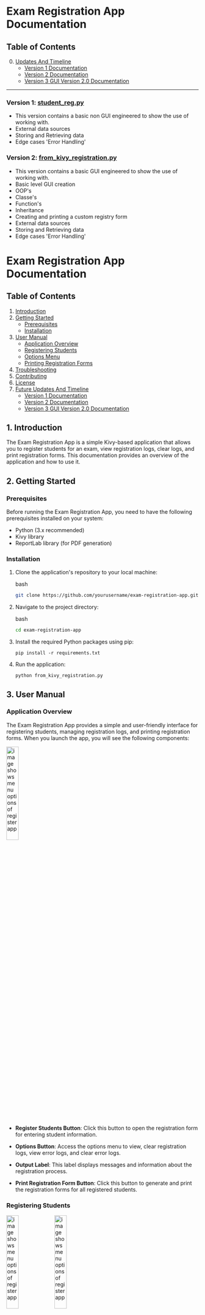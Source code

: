 Exam Registration App Documentation
===================================

Table of Contents
-----------------

0.  [Updates And Timeline](#future-updates-and-timeline)
    *   [Version 1 Documentation](#version-1)
    *   [Version 2 Documentation](#version-2)
    *   [Version 3 GUI Version 2.0 Documentation](#version-3)

----------------------------------
### Version 1:  [student_reg.py](https://github.com/stevehud23/student_reg/blob/main/student_reg.py)
*   This version contains a basic non GUI engineered to show the use of working with.
*   External data sources
*   Storing and Retrieving data
*   Edge cases 'Error Handling'
 <a name="version-1"></a>

### Version 2:  [from_kivy_registration.py](https://github.com/stevehud23/student_reg/blob/main/registration/from_kivy_registration.py)
*   This version contains a basic GUI engineered to show the use of working with.
*   Basic level GUI creation
*   OOP's
*   Classe's
*   Function's
*   Inheritance
*   Creating and printing a custom registry form
*   External data sources
*   Storing and Retrieving data
*   Edge cases 'Error Handling'
  
Exam Registration App Documentation
===================================

Table of Contents
-----------------

1.  [Introduction](#introduction-1)
2.  [Getting Started](#getting-started-1)
    *   [Prerequisites](#prerequisites-1)
    *   [Installation](#installation-1)
3.  [User Manual](#user-manual-1)
    *   [Application Overview](#application-overview-1)
    *   [Registering Students](#registering-students-1)
    *   [Options Menu](#options-menu-1)
    *   [Printing Registration Forms](#printing-registration-forms-1)
4.  [Troubleshooting](#troubleshooting-1)
5.  [Contributing](#contributing-1)
6.  [License](#license-1)
7.  [Future Updates And Timeline](#future-updates-and-timeline)
    *   [Version 1 Documentation](#version-1)
    *   [Version 2 Documentation](#version-2)
    *   [Version 3 GUI Version 2.0 Documentation](#version-3)

1\. Introduction <a name="introduction-1"></a>
--------------------------------------------

The Exam Registration App is a simple Kivy-based application that allows you to register students for an exam, view registration logs, clear logs, and print registration forms. This documentation provides an overview of the application and how to use it.

2\. Getting Started <a name="getting-started-1"></a>
--------------------------------------------------

### Prerequisites <a name="prerequisites-1"></a>

Before running the Exam Registration App, you need to have the following prerequisites installed on your system:

*   Python (3.x recommended)
*   Kivy library
*   ReportLab library (for PDF generation)

### Installation <a name="installation-1"></a>

1.  Clone the application's repository to your local machine:
    
    bash
    
    ```bash
    git clone https://github.com/yourusername/exam-registration-app.git
    ```
    
2.  Navigate to the project directory:
    
    bash
    
    ```bash
    cd exam-registration-app
    ```
    
3.  Install the required Python packages using pip:
    
    `pip install -r requirements.txt`
    
4.  Run the application:
    
    `python from_kivy_registration.py`
    

3\. User Manual <a name="user-manual-1"></a>
------------------------------------------

### Application Overview <a name="application-overview-1"></a>

The Exam Registration App provides a simple and user-friendly interface for registering students, managing registration logs, and printing registration forms. When you launch the app, you will see the following components:

<img src="https://github.com/stevehud23/student_reg/blob/main/ex_reg1.png " alt="image shows menu options of register app" style="width: 25%; height: auto;">

*   **Register Students Button**: Click this button to open the registration form for entering student information.
    
*   **Options Button**: Access the options menu to view, clear registration logs, view error logs, and clear error logs.         
    
*   **Output Label**: This label displays messages and information about the registration process.
    
*   **Print Registration Form Button**: Click this button to generate and print the registration forms for all registered students.
    

### Registering Students <a name="registering-students-1"></a>

<img src="https://github.com/stevehud23/student_reg/blob/main/ex_reg2.png " alt="image shows menu options of register app" style="width: 25%; height: auto;"><img src="https://github.com/stevehud23/student_reg/blob/main/ex_reg3.png " alt="image shows menu options of register app" style="width: 25%; height: auto;">

1.  Click the "Register Students" button to open the registration form.
    
2.  In the registration form popup:
    
    *   Enter the student's name in the "Enter student name" field.
    *   Enter the student's ID in the "Enter student number" field only.
    *   Click the "Submit" button to register the student.
3.  If the student's information is successfully registered, you will see a confirmation message in the "Output Label."
    
4.  If there is an error or if the student is already registered, appropriate messages will be displayed in the "Output Label."
    

### Options Menu <a name="options-menu-1"></a>

<img src="https://github.com/stevehud23/student_reg/blob/main/ex_reg4.png " alt="image shows menu options of register app" style="width: 25%; height: auto;">

Click the "Options" button to access the options menu, which provides the following features:

*   **View Registration Log**: Opens a popup displaying the registration log. You can scroll through the log to view registered students.<img src="https://github.com/stevehud23/student_reg/blob/main/ex_reg5.png " alt="image shows menu options of register app" style="width: 25%; height: auto;">
    
*   **Clear Registration Log**: Clears the registration log, removing all previously registered students.
    
*   **View Error Log**: Opens a popup displaying the error log. You can scroll through the log to view any error messages. <img src="https://github.com/stevehud23/student_reg/blob/main/ex_reg6.png " alt="image shows menu options of register app" style="width: 25%; height: auto;">
    
*   **Clear Error Log**: Clears the error log, removing all previous error messages.
    

### Printing Registration Forms <a name="printing-registration-forms-1"></a>

<img src="https://github.com/stevehud23/student_reg/blob/main/ex_reg7.png " alt="image shows menu options of register app" style="width: 25%; height: auto;">

1.  Click the "Print Registration Form" button to generate and print registration forms for all registered students.
    
2.  A PDF registration form will be generated, and the default PDF viewer on your system will open, allowing you to print the forms.
    

4\. Troubleshooting <a name="troubleshooting-1"></a>
--------------------------------------------------

If you encounter any issues or errors while using the Exam Registration App, please check the following:

*   Ensure that you have the required prerequisites (Python, Kivy, and ReportLab) installed correctly.
    
*   Check the "Options" menu to view error logs for detailed error messages.
    
*   If you encounter any unexpected behavior or issues, please report them to the application's GitHub repository for assistance.
    

5\. Contributing <a name="contributing-1"></a>
--------------------------------------------

Contributions to the Exam Registration App are welcome! If you have ideas for new features or improvements, feel free to open an issue or submit a pull request on the GitHub repository.

6\. License <a name="license-1"></a>
----------------------------------

The Exam Registration App is open-source and released under the [MIT License](LICENSE). You are free to use, modify, and distribute the application as per the terms of the license.

Thank you for using the Exam Registration App!


 <a name="version-3"></a>

 ### GUI version 2.0:  [student_reg_GUI_V2.py](https://github.com/stevehud23/student_reg/blob/main/Student_reg_GUI_V2/student_reg_GUI_V2.py)
*   This version contains an updated GUI engineered for better functionalty.
*   Basic level GUI creation
*   OOP's
*   Classe's
*   Function's
*   Inheritance
*   Creating and printing a custom registry form
*   External data sources
*   Storing and Retrieving data
*   Edge cases 'Error Handling'

Exam Registration App Documentation
===================================

Table of Contents
-----------------

1.  [Introduction](#introduction)
2.  [Getting Started](#getting-started)
    *   [Prerequisites](#prerequisites)
    *   [Installation](#installation)
3.  [User Manual](#user-manual)
    *   [Application Overview](#application-overview)
    *   [Registering Students](#registering-students)
    *   [Options Menu](#options-menu)
    *   [Printing Registration Forms](#printing-registration-forms)
4.  [Troubleshooting](#troubleshooting)
5.  [Contributing](#contributing)
6.  [License](#license)
7.  [Future Updates And Timeline](#future-updates-and-timeline)
    *   [Version 1 Documentation](#version-1)
    *   [Version 2 Documentation](#version-2)
    *   [Version 3 GUI Version 2.0 Documentation](#version-3)

1\. Introduction <a name="introduction"></a>
--------------------------------------------

The Exam Registration App is a simple Kivy-based application that allows you to register students for an exam, view registration logs, clear logs, and print registration forms. This documentation provides an overview of the application and how to use it.

2\. Getting Started <a name="getting-started"></a>
--------------------------------------------------

### Prerequisites <a name="prerequisites"></a>

Before running the Exam Registration App, you need to have the following prerequisites installed on your system:

*   Python (3.x recommended)
*   Kivy library
*   ReportLab library (for PDF generation)

### Installation <a name="installation"></a>

1.  Clone the application's repository to your local machine:
    
    bash
    
    ```bash
    git clone https://github.com/yourusername/exam-registration-app.git
    ```
    
2.  Navigate to the project directory:
    
    bash
    
    ```bash
    cd exam-registration-app
    ```
    
3.  Install the required Python packages using pip:
    
    `pip install -r requirements.txt`
    
4.  Run the application:
    
    `python from_kivy_registration.py`
    

3\. User Manual <a name="user-manual"></a>
------------------------------------------

### Application Overview <a name="application-overview"></a>

The Exam Registration App provides a simple and user-friendly interface for registering students, managing registration logs, and printing registration forms. When you launch the app, you will see the following components:

<img src="https://github.com/stevehud23/student_reg/blob/main/ex_reg1.png " alt="image shows menu options of register app" style="width: 25%; height: auto;">

*   **Register Students Button**: Click this button to open the registration form for entering student information.
    
*   **Options Button**: Access the options menu to view, clear registration logs, view error logs, and clear error logs.         
    
*   **Output Label**: This label displays messages and information about the registration process.
    
*   **Print Registration Form Button**: Click this button to generate and print the registration forms for all registered students.
    

### Registering Students <a name="registering-students"></a>

<img src="https://github.com/stevehud23/student_reg/blob/main/ex_reg2.png " alt="image shows menu options of register app" style="width: 25%; height: auto;"><img src="https://github.com/stevehud23/student_reg/blob/main/ex_reg3.png " alt="image shows menu options of register app" style="width: 25%; height: auto;">

1.  Click the "Register Students" button to open the registration form.
    
2.  In the registration form popup:
    
    *   Enter the student's name in the "Enter student name" field.
    *   In this version the student ID auto generates the student ID's, making this app a bit more realistic.
    *   Click the "Submit" button to register the student.
3.  If the student's information is successfully registered, you will see a confirmation message in the "Output Label."
    
4.  If there is an error or if the student is already registered, appropriate messages will be displayed in the "Output Label."
    

### Options Menu <a name="options-menu"></a>

<img src="https://github.com/stevehud23/student_reg/blob/main/ex_reg4.png " alt="image shows menu options of register app" style="width: 25%; height: auto;">

Click the "Options" button to access the options menu, which provides the following features:

*   **View Registration Log**: Opens a popup displaying the registration log. You can scroll through the log to view registered students.<img src="https://github.com/stevehud23/student_reg/blob/main/ex_reg5.png " alt="image shows menu options of register app" style="width: 25%; height: auto;">
    
*   **Clear Registration Log**: Clears the registration log, removing all previously registered students.
    
*   **View Error Log**: Opens a popup displaying the error log. You can scroll through the log to view any error messages. <img src="https://github.com/stevehud23/student_reg/blob/main/ex_reg6.png " alt="image shows menu options of register app" style="width: 25%; height: auto;">
    
*   **Clear Error Log**: Clears the error log, removing all previous error messages.
    

### Printing Registration Forms <a name="printing-registration-forms"></a>

<img src="https://github.com/stevehud23/student_reg/blob/main/ex_reg7.png " alt="image shows menu options of register app" style="width: 25%; height: auto;">

1.  Click the "Print Registration Form" button to generate and print registration forms for all registered students.
    
2.  A PDF registration form will be generated, and the default PDF viewer on your system will open, allowing you to print the forms.
    

4\. Troubleshooting <a name="troubleshooting"></a>
--------------------------------------------------

If you encounter any issues or errors while using the Exam Registration App, please check the following:

*   Ensure that you have the required prerequisites (Python, Kivy, and ReportLab) installed correctly.
    
*   Check the "Options" menu to view error logs for detailed error messages.
    
*   If you encounter any unexpected behavior or issues, please report them to the application's GitHub repository for assistance.
    

5\. Contributing <a name="contributing"></a>
--------------------------------------------

Contributions to the Exam Registration App are welcome! If you have ideas for new features or improvements, feel free to open an issue or submit a pull request on the GitHub repository.

6\. License <a name="license"></a>
----------------------------------

The Exam Registration App is open-source and released under the [MIT License](LICENSE). You are free to use, modify, and distribute the application as per the terms of the license.

Thank you for using the Exam Registration App!
 <a name="version-2"></a>


---

This documentation provides an overview of the Exam Registration App and its usage. For more details about the code implementation, refer to the source code and comments in the application's Python script.
